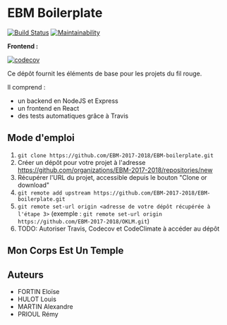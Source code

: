 EBM Boilerplate
===============

[![Build Status](https://travis-ci.org/EBM-2017-2018/EBM-boilerplate.svg?branch=master)](https://travis-ci.org/EBM-2017-2018/EBM-boilerplate)
[![Maintainability](https://api.codeclimate.com/v1/badges/7b5e67d7a1c25ebd47d0/maintainability)](https://codeclimate.com/github/EBM-2017-2018/EBM-boilerplate/maintainability)

**Frontend :**

[![codecov](https://codecov.io/gh/EBM-2017-2018/EBM-boilerplate/branch/master/graph/badge.svg)](https://codecov.io/gh/EBM-2017-2018/EBM-boilerplate)

Ce dépôt fournit les éléments de base pour les projets du fil rouge.

Il comprend :
- un backend en NodeJS et Express
- un frontend en React
- des tests automatiques grâce à Travis

## Mode d'emploi

1. `git clone https://github.com/EBM-2017-2018/EBM-boilerplate.git`
2. Créer un dépôt pour votre projet à l'adresse https://github.com/organizations/EBM-2017-2018/repositories/new
3. Récupérer l'URL du projet, accessible depuis le bouton "Clone or download"
4. `git remote add upstream https://github.com/EBM-2017-2018/EBM-boilerplate.git`
5. `git remote set-url origin <adresse de votre dépôt récupérée à l'étape 3>` (exemple : `git remote set-url origin https://github.com/EBM-2017-2018/OKLM.git`)
6. TODO: Autoriser Travis, Codecov et CodeClimate à accéder au dépôt

## Mon Corps Est Un Temple

## Auteurs

- FORTIN Eloïse
- HULOT Louis
- MARTIN Alexandre
- PRIOUL Rémy
